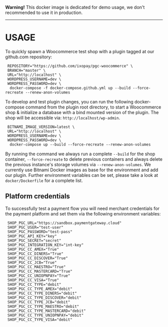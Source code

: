 **Warning!** This docker image is dedicated for demo usage, we don't recommended to use it in production.

---

# USAGE

To quickly spawn a Woocommerce test shop with a plugin tagged at our github.com repository:

```
 REPOSITORY="https://github.com/ixopay/pgc-woocommerce" \
 BRANCH="master" \
 URL="http://localhost" \
 WORDPRESS_USERNAME=dev \
 WORDPRESS_PASSWORD=dev \
  docker-compose -f docker-compose.github.yml up --build --force-recreate --renew-anon-volumes
```

To develop and test plugin changes, you can run the following docker-compose command from the plugin root directory, to start a Woocommerce shop &
initialize a database with a bind mounted version of the plugin. The shop will be accessible via: `http://localhost/wp-admin`.

```
 BITNAMI_IMAGE_VERSION=latest \
 URL="http://localhost" \
 WORDPRESS_USERNAME=dev \
 WORDPRESS_PASSWORD=dev \
  docker-compose up --build --force-recreate --renew-anon-volumes
```

By running the command we always run a complete `--build` for the shop container, `--force-recreate` to delete previous containers  and always delete
the previous instance's storage volumes via `--renew-anon-volumes`. We currently use Bitnami Docker images as base for the environment and add our plugin.
Further environment variables can be set, please take a look at `docker/Dockerfile` for a complete list.

## Platform credentials

To successfully test a payment flow you will need merchant credentials for the payment platform and set them via the following environment variables:

```
 SHOP_PGC_URL="https://sandbox.paymentgateway.cloud"
 SHOP_PGC_USER="test-user"
 SHOP_PGC_PASSWORD="test-pass"
 SHOP_PGC_API_KEY="key"
 SHOP_PGC_SECRET="secret"
 SHOP_PGC_INTEGRATION_KEY="int-key"
 SHOP_PGC_CC_AMEX="True"
 SHOP_PGC_CC_DINERS="True"
 SHOP_PGC_CC_DISCOVER="True"
 SHOP_PGC_CC_JCB="True"
 SHOP_PGC_CC_MAESTRO="True"
 SHOP_PGC_CC_MASTERCARD="True"
 SHOP_PGC_CC_UNIOPNPAY="True"
 SHOP_PGC_CC_VISA="True"
 SHOP_PGC_CC_TYPE="debit"
 SHOP_PGC_CC_TYPE_AMEX="debit"
 SHOP_PGC_CC_TYPE_DINERS="debit"
 SHOP_PGC_CC_TYPE_DISCOVER="debit"
 SHOP_PGC_CC_TYPE_JCB="debit"
 SHOP_PGC_CC_TYPE_MAESTRO="debit"
 SHOP_PGC_CC_TYPE_MASTERCARD="debit"
 SHOP_PGC_CC_TYPE_UNIOPNPAY="debit"
 SHOP_PGC_CC_TYPE_VISA="debit"
```